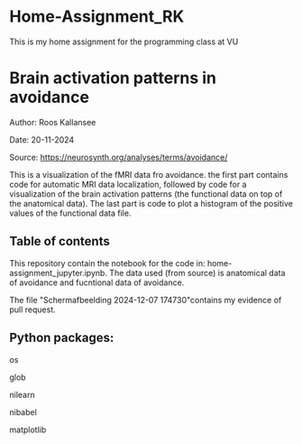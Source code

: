 # Home-Assignment_RK
This is my home assignment for the programming class at VU

# Brain activation patterns in avoidance
Author: Roos Kallansee

Date: 20-11-2024

Source: https://neurosynth.org/analyses/terms/avoidance/

This is a visualization of the fMRI data fro avoidance. the first part contains code for automatic MRI data localization, followed by code for a visualization of the brain activation patterns (the functional data on top of the anatomical data). The last part is code to plot a histogram of the positive values of the functional data file.

## Table of contents
This repository contain the notebook for the code in: home-assignment_jupyter.ipynb. 
The data used (from source) is anatomical data of avoidance and fucntional data of avoidance.

The file "Schermafbeelding 2024-12-07 174730"contains my evidence of pull request.

## Python packages:
os

glob

nilearn

nibabel

matplotlib
